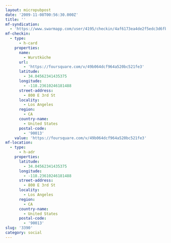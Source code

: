```yaml
---
layout: micropubpost
date: '2009-11-08T00:56:30.000Z'
title: ''
mf-syndication:
  - 'https://www.swarmapp.com/user/4195/checkin/4af6173ea4de2f5edc3d6fbb'
mf-checkin:
  - type:
      - h-card
    properties:
      name:
        - Wurstküche
      url:
        - 'https://foursquare.com/v/49b064dcf964a520bc521fe3'
      latitude:
        - 34.04562341435375
      longitude:
        - -118.23610246181488
      street-address:
        - 800 E 3rd St
      locality:
        - Los Angeles
      region:
        - CA
      country-name:
        - United States
      postal-code:
        - '90013'
    value: 'https://foursquare.com/v/49b064dcf964a520bc521fe3'
mf-location:
  - type:
      - h-adr
    properties:
      latitude:
        - 34.04562341435375
      longitude:
        - -118.23610246181488
      street-address:
        - 800 E 3rd St
      locality:
        - Los Angeles
      region:
        - CA
      country-name:
        - United States
      postal-code:
        - '90013'
slug: '3390'
category: social
---
```

